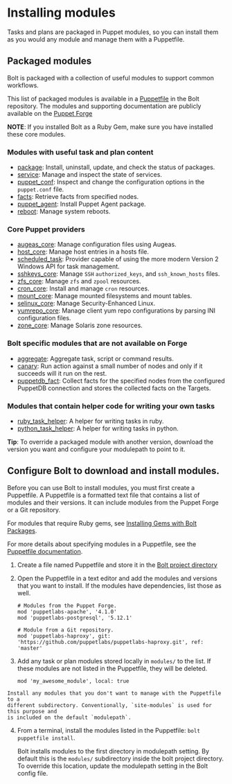 # Installing modules

Tasks and plans are packaged in Puppet modules, so you can install them as you would any module and manage them with a Puppetfile. 

## Packaged modules

Bolt is packaged with a collection of useful modules to support common workflows.

This list of packaged modules is available in a [Puppetfile](https://github.com/puppetlabs/bolt/blob/master/Puppetfile) in the Bolt repository. The modules and supporting documentation are publicly available on the [Puppet Forge](https://forge.puppet.com/)

**NOTE**: If you installed Bolt as a Ruby Gem, make sure you have installed these core modules.

### Modules with useful task and plan content

- [package](https://forge.puppet.com/puppetlabs/package): Install, uninstall, update, and check the status of packages.
- [service](https://forge.puppet.com/puppetlabs/service): Manage and inspect the state of services.
- [puppet_conf](https://forge.puppet.com/puppetlabs/puppet_conf): Inspect and change the configuration options in the `puppet.conf` file.
- [facts](https://forge.puppet.com/puppetlabs/facts): Retrieve facts from specified nodes.
- [puppet_agent](https://forge.puppet.com/puppetlabs/puppet_agent): Install Puppet Agent package.
- [reboot](https://forge.puppet.com/puppetlabs/reboot): Manage system reboots.

### Core Puppet providers

- [augeas_core](https://forge.puppet.com/puppetlabs/augeas_core): Manage configuration files using Augeas.
- [host_core](https://forge.puppet.com/puppetlabs/host_core): Manage host entries in a hosts file.
- [scheduled_task](https://forge.puppet.com/puppetlabs/scheduled_task): Provider capable of using the more modern Version 2 Windows API for task management.
- [sshkeys_core](https://forge.puppet.com/puppetlabs/sshkeys_core): Manage `SSH` `authorized_keys`, and `ssh_known_hosts` files.
- [zfs_core](https://forge.puppet.com/puppetlabs/zfs_core): Manage `zfs` and `zpool` resources.
- [cron_core](https://forge.puppet.com/puppetlabs/cron_core): Install and manage `cron` resources.
- [mount_core](https://forge.puppet.com/puppetlabs/mount_core): Manage mounted filesystems and mount tables.
- [selinux_core](https://forge.puppet.com/puppetlabs/selinux_core): Manage Security-Enhanced Linux.
- [yumrepo_core](https://forge.puppet.com/puppetlabs/yumrepo_core): Manage client yum repo configurations by parsing INI configuration files.
- [zone_core](https://forge.puppet.com/puppetlabs/zone_core): Manage Solaris zone resources.

### Bolt specific modules that are not available on Forge

- [aggregate](https://github.com/puppetlabs/bolt/tree/master/modules/aggregate): Aggregate task, script or command results.
- [canary](https://github.com/puppetlabs/bolt/tree/master/modules/canary): Run action against a small number of nodes and only if it succeeds will it run on the rest.
- [puppetdb_fact](https://github.com/puppetlabs/bolt/tree/master/modules/puppetdb_fact): Collect facts for the specified nodes from the configured PuppetDB connection and stores the collected facts on the Targets.

### Modules that contain helper code for writing your own tasks

- [ruby_task_helper](https://forge.puppet.com/puppetlabs/ruby_task_helper): A helper for writing tasks in ruby.
- [python_task_helper](https://forge.puppet.com/puppetlabs/python_task_helper): A helper for writing tasks in python.

**Tip**: To override a packaged module with another version, download the version you want and configure your modulepath to point to it.


## Configure Bolt to download and install modules.

Before you can use Bolt to install modules, you must first create a Puppetfile. A Puppetfile is a formatted text file that contains a list of modules and their versions. It can include modules from the Puppet Forge or a Git repository.

For modules that require Ruby gems, see [Installing Gems with Bolt Packages](bolt_installing.md#installing-gems-with-bolt-packages).

For more details about specifying modules in a Puppetfile, see the [Puppetfile documentation](https://puppet.com/docs/pe/2018.1/puppetfile.html).

1.   Create a file named Puppetfile and store it in the [Bolt project directory](./bolt_project_directory.md)
2.   Open the Puppetfile in a text editor and add the modules and versions that you want to install. If the modules have dependencies, list those as well.

     ```
     # Modules from the Puppet Forge.
     mod 'puppetlabs-apache', '4.1.0'
     mod 'puppetlabs-postgresql', '5.12.1'

     # Module from a Git repository.
     mod 'puppetlabs-haproxy', git: 'https://github.com/puppetlabs/puppetlabs-haproxy.git', ref: 'master'
     ```

3.   Add any task or plan modules stored locally in `modules/` to the list. If
     these modules are not listed in the Puppetfile, they will be deleted.

     ```
     mod 'my_awesome_module', local: true
     ```

    Install any modules that you don't want to manage with the Puppetfile to a
    different subdirectory. Conventionally, `site-modules` is used for this purpose and
    is included on the default `modulepath`.

4.   From a terminal, install the modules listed in the Puppetfile: `bolt puppetfile install`.

     Bolt installs modules to the first directory in modulepath setting. By
     default this is the `modules/` subdirectory inside the bolt project
     directory. To override this location, update the modulepath setting in the
     Bolt config file.



